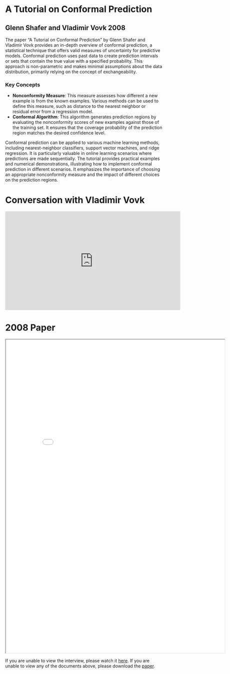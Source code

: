 #  A Tutorial on Conformal Prediction
## Glenn Shafer and Vladimir Vovk 2008

The paper “A Tutorial on Conformal Prediction” by Glenn Shafer and Vladimir Vovk provides an in-depth overview of conformal prediction, a statistical technique that offers valid measures of uncertainty for predictive models. Conformal prediction uses past data to create prediction intervals or sets that contain the true value with a specified probability. This approach is non-parametric and makes minimal assumptions about the data distribution, primarily relying on the concept of exchangeability.

### Key Concepts

*	__Nonconformity Measure__: This measure assesses how different a new example is from the known examples. Various methods can be used to define this measure, such as distance to the nearest neighbor or residual error from a regression model.
*	__Conformal Algorithm__: This algorithm generates prediction regions by evaluating the nonconformity scores of new examples against those of the training set. It ensures that the coverage probability of the prediction region matches the desired confidence level.

Conformal prediction can be applied to various machine learning methods, including nearest-neighbor classifiers, support vector machines, and ridge regression. It is particularly valuable in online learning scenarios where predictions are made sequentially. The tutorial provides practical examples and numerical demonstrations, illustrating how to implement conformal prediction in different scenarios. It emphasizes the importance of choosing an appropriate nonconformity measure and the impact of different choices on the prediction regions.

# Conversation with Vladimir Vovk

<iframe width="560" height="315" src="https://www.youtube-nocookie.com/embed/J7o2WJX_xQE?si=wV0KOGDd6HaGB62y" title="YouTube video player" frameborder="0" allow="accelerometer; clipboard-write; encrypted-media; gyroscope; picture-in-picture; web-share" referrerpolicy="strict-origin-when-cross-origin" allowfullscreen></iframe>

# 2008 Paper

<iframe src="_static/vovk/vovk.pdf" width="700" height="1000" allow="fullscreen"></iframe>

If you are unable to view the interview, please watch it [here](https://youtu.be/J7o2WJX_xQE?feature=shared).
If you are unable to view any of the documents above, please download the [paper](_static/vovk/vovk.pdf).